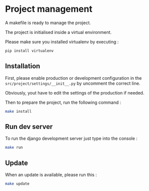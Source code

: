 # Project management

A makefile is ready to manage the project.

The project is initialised inside a virtual environment.

Please make sure you installed virtualenv by executing :

```bash
pip install virtualenv
```

## Installation

First, please enable production or development configuration in the `src/project/settings/__init__.py` by uncomment the correct line.

Obviously, yout have to edit the settings of the production if needed.

Then to prepare the project, run the following command : 

```bash
make install
```

## Run dev server

To run the django development server just type into the console :

```bash
make run
```

## Update

When an update is available, please run this :

```bash
make update
```
